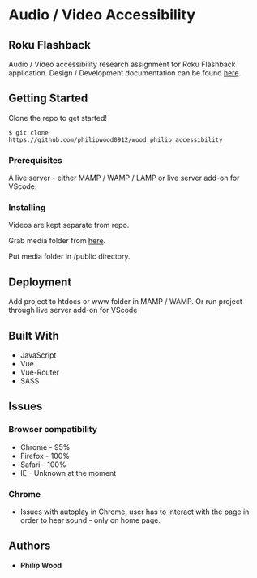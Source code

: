# Audio / Video Accessibility
## Roku Flashback

Audio / Video accessibility research assignment for Roku Flashback application.
Design / Development documentation can be found <a href="https://drive.google.com/open?id=1SpGephKs8e0tHn8eCHypKJ6g6a-ilbbf">here</a>.
 
## Getting Started

Clone the repo to get started!
```
$ git clone https://github.com/philipwood0912/wood_philip_accessibility
```
### Prerequisites

A live server - either MAMP / WAMP / LAMP or live server add-on for VScode.

### Installing

Videos are kept separate from repo.

Grab media folder from <a href="https://drive.google.com/open?id=1SpGephKs8e0tHn8eCHypKJ6g6a-ilbbf">here</a>.

Put media folder in /public directory.

## Deployment

Add project to htdocs or www folder in MAMP / WAMP.
Or run project through live server add-on for VScode

## Built With

* JavaScript
* Vue
* Vue-Router
* SASS

## Issues

### Browser compatibility

* Chrome - 95%
* Firefox - 100%
* Safari - 100%
* IE - Unknown at the moment

### Chrome

* Issues with autoplay in Chrome, user has to interact with the page in order to hear sound - only on home page.

## Authors

* **Philip Wood** 

